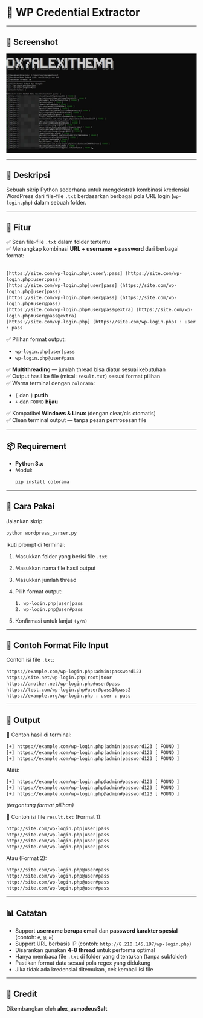 # 🔐 WP Credential Extractor

---

## 📸 Screenshot  
![WP Credential Extractor Screenshot](https://raw.githubusercontent.com/alexithema1337/wordpress-parser/refs/heads/main/preview.jpg)  

---

## 📖 Deskripsi  

Sebuah skrip Python sederhana untuk mengekstrak kombinasi kredensial WordPress dari file-file `.txt` berdasarkan berbagai pola URL login (`wp-login.php`) dalam sebuah folder.

---

## 📌 Fitur

✅ Scan file-file `.txt` dalam folder tertentu  
✅ Menangkap kombinasi **URL + username + password** dari berbagai format:
```

[https://site.com/wp-login.php\:user\:pass] (https://site.com/wp-login.php:user:pass)
[https://site.com/wp-login.php|user|pass] (https://site.com/wp-login.php|user|pass)
[https://site.com/wp-login.php#user@pass] (https://site.com/wp-login.php#user@pass)
[https://site.com/wp-login.php#user@pass@extra] (https://site.com/wp-login.php#user@pass@extra)
[https://site.com/wp-login.php] (https://site.com/wp-login.php) : user : pass

````

✅ Pilihan format output:
- `wp-login.php|user|pass`
- `wp-login.php@user#pass`

✅ **Multithreading** — jumlah thread bisa diatur sesuai kebutuhan  
✅ Output hasil ke file (misal: `result.txt`) sesuai format pilihan  
✅ Warna terminal dengan `colorama`:
- `[` dan `]` **putih**
- `+` dan `FOUND` **hijau**

✅ Kompatibel **Windows & Linux** (dengan clear/cls otomatis)  
✅ Clean terminal output — tanpa pesan pemrosesan file  

---

## 📦 Requirement

- **Python 3.x**
- Modul:
  ```bash
  pip install colorama
---

## 🚀 Cara Pakai

Jalankan skrip:

```bash
python wordpress_parser.py
```

Ikuti prompt di terminal:

1. Masukkan folder yang berisi file `.txt`
2. Masukkan nama file hasil output
3. Masukkan jumlah thread
4. Pilih format output:

   ```
   1. wp-login.php|user|pass
   2. wp-login.php@user#pass
   ```
5. Konfirmasi untuk lanjut `(y/n)`

---

## 📂 Contoh Format File Input

Contoh isi file `.txt`:

```
https://example.com/wp-login.php:admin:password123
https://site.net/wp-login.php|root|toor
https://another.net/wp-login.php#user@pass
https://test.com/wp-login.php#user@pass1@pass2
https://example.org/wp-login.php : user : pass
```

---

## 📜 Output

📌 Contoh hasil di terminal:

```
[+] https://example.com/wp-login.php|admin|password123 [ FOUND ]
[+] https://example.com/wp-login.php|admin|password123 [ FOUND ]
[+] https://example.com/wp-login.php|admin|password123 [ FOUND ]
```

Atau:

```
[+] https://example.com/wp-login.php@admin#password123 [ FOUND ]
[+] https://example.com/wp-login.php@admin#password123 [ FOUND ]
[+] https://example.com/wp-login.php@admin#password123 [ FOUND ]
```

*(tergantung format pilihan)*

📌 Contoh isi file `result.txt` (Format 1):

```
http://site.com/wp-login.php|user|pass
http://site.com/wp-login.php|user|pass
http://site.com/wp-login.php|user|pass
http://site.com/wp-login.php|user|pass
```

Atau (Format 2):

```
http://site.com/wp-login.php@user#pass
http://site.com/wp-login.php@user#pass
http://site.com/wp-login.php@user#pass
http://site.com/wp-login.php@user#pass
```

---

## 📊 Catatan

* Support **username berupa email** dan **password karakter spesial** (contoh: `#`, `@`, `&`)
* Support URL berbasis IP (contoh: `http://8.210.145.197/wp-login.php`)
* Disarankan gunakan **4-8 thread** untuk performa optimal
* Hanya membaca file `.txt` di folder yang ditentukan (tanpa subfolder)
* Pastikan format data sesuai pola regex yang didukung
* Jika tidak ada kredensial ditemukan, cek kembali isi file

---

## 📣 Credit

Dikembangkan oleh **alex\_asmodeusSalt**
